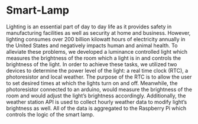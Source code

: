 # Smart-Lamp
Lighting is an essential part of day to day life as it provides safety in manufacturing facilities as well as security at home and business. However, lighting consumes over 200 billion kilowatt hours of electricity annually in the United States and negatively impacts human and animal health. To alleviate these problems, we developed a luminance controlled light which measures the brightness of the room which a light is in and controls the brightness of the light. In order to achieve these tasks, we utilized two devices to determine the power level of the light: a real time clock (RTC), a photoresistor and local weather. The purpose of the RTC is to allow the user to set desired times at which the lights turn on and off. Meanwhile, the photoresistor connected to an arduino, would measure the brightness of the room and would adjust the light’s brightness accordingly. Additionally, the weather station API is used to collect hourly weather data to modify light’s brightness as well. All of the data is aggregated to the Raspberry Pi which controls the logic of the smart lamp.
